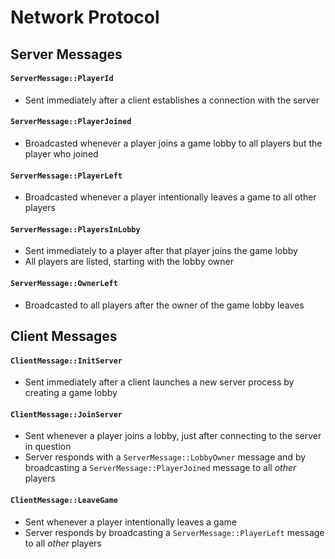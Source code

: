 # Network Protocol

## Server Messages

#### `ServerMessage::PlayerId`
* Sent immediately after a client establishes a connection with the server

#### `ServerMessage::PlayerJoined`
* Broadcasted whenever a player joins a game lobby to all players but the player who joined

#### `ServerMessage::PlayerLeft`
* Broadcasted whenever a player intentionally leaves a game to all other players

#### `ServerMessage::PlayersInLobby`
* Sent immediately to a player after that player joins the game lobby
* All players are listed, starting with the lobby owner

#### `ServerMessage::OwnerLeft`
* Broadcasted to all players after the owner of the game lobby leaves

## Client Messages

#### `ClientMessage::InitServer`
* Sent immediately after a client launches a new server process by creating a game lobby

#### `ClientMessage::JoinServer`
* Sent whenever a player joins a lobby, just after connecting to the server in question
* Server responds with a `ServerMessage::LobbyOwner` message and by broadcasting a `ServerMessage::PlayerJoined` message to all _other_ players

#### `ClientMessage::LeaveGame`
* Sent whenever a player intentionally leaves a game
* Server responds by broadcasting a `ServerMessage::PlayerLeft` message to all _other_ players

